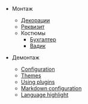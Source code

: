 * Монтаж
  * [Декорации](/.*/dekor.md)
  * [Реквизит](more-pages.md)
  * Костюмы
    * [Бухгалтер](*/suits/buhgalter.md)
	* [Вадик](*/suits/vadik.md)

* Демонтаж
  * [Configuration](configuration.md)
  * [Themes](themes.md)
  * [Using plugins](plugins.md)
  * [Markdown configuration](markdown.md)
  * [Language highlight](language-highlight.md)